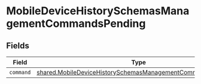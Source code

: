 # MobileDeviceHistorySchemasManagementCommandsPending


## Fields

| Field                                                                                                                                           | Type                                                                                                                                            | Required                                                                                                                                        | Description                                                                                                                                     |
| ----------------------------------------------------------------------------------------------------------------------------------------------- | ----------------------------------------------------------------------------------------------------------------------------------------------- | ----------------------------------------------------------------------------------------------------------------------------------------------- | ----------------------------------------------------------------------------------------------------------------------------------------------- |
| `command`                                                                                                                                       | [shared.MobileDeviceHistorySchemasManagementCommandsCommand](../../../sdk/models/shared/mobiledevicehistoryschemasmanagementcommandscommand.md) | :heavy_minus_sign:                                                                                                                              | N/A                                                                                                                                             |